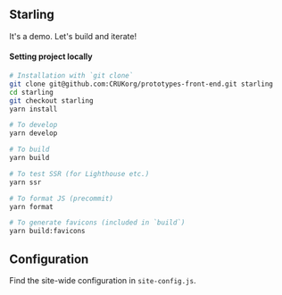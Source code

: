 ## Starling
It's a demo. Let's build and iterate!

#### Setting project locally
```bash
# Installation with `git clone`
git clone git@github.com:CRUKorg/prototypes-front-end.git starling
cd starling
git checkout starling
yarn install

# To develop
yarn develop

# To build
yarn build

# To test SSR (for Lighthouse etc.)
yarn ssr

# To format JS (precommit)
yarn format

# To generate favicons (included in `build`)
yarn build:favicons
```
## Configuration
Find the site-wide configuration in `site-config.js`.

